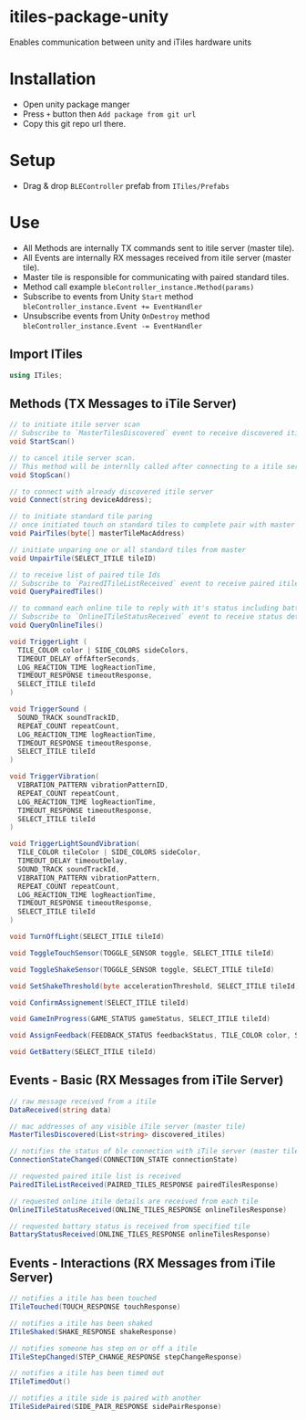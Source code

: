 # itiles-package-unity
Enables communication between unity and iTiles hardware units

# Installation
- Open unity package manger
- Press `+` button then `Add package from git url`
- Copy this git repo url there.

# Setup
- Drag & drop `BLEController` prefab from `ITiles/Prefabs`

# Use
- All Methods are internally TX commands sent to itile server (master tile).
- All Events are internally RX messages received from itile server (master tile).
- Master tile is responsible for communicating with paired standard tiles.
- Method call example `bleController_instance.Method(params)`
- Subscribe to events from Unity `Start` method `bleController_instance.Event += EventHandler`
- Unsubscribe events from Unity `OnDestroy` method `bleController_instance.Event -= EventHandler`

## Import ITiles
```csharp
using ITiles;
```

## Methods (TX Messages to iTile Server)
```csharp
// to initiate itile server scan
// Subscribe to `MasterTilesDiscovered` event to receive discovered itile server ids (mac addresses)
void StartScan()
```

```csharp
// to cancel itile server scan. 
// This method will be internlly called after connecting to a itile server
void StopScan()
```

```csharp
// to connect with already discovered itile server
void Connect(string deviceAddress);
```

```csharp
// to initiate standard tile paring
// once initiated touch on standard tiles to complete pair with master
void PairTiles(byte[] masterTileMacAddress)
```

```csharp
// initiate unparing one or all standard tiles from master
void UnpairTile(SELECT_ITILE tileID)
```

```csharp
// to receive list of paired tile Ids 
// Subscribe to `PairedITileListReceived` event to receive paired itile id list
void QueryPairedTiles()
```

```csharp
// to command each online tile to reply with it's status including battary percentage
// Subscribe to `OnlineITileStatusReceived` event to receive status details from each of these tiles
void QueryOnlineTiles()
```

```csharp
void TriggerLight (
  TILE_COLOR color | SIDE_COLORS sideColors, 
  TIMEOUT_DELAY offAfterSeconds, 
  LOG_REACTION_TIME logReactionTime, 
  TIMEOUT_RESPONSE timeoutResponse, 
  SELECT_ITILE tileId
)
```

```csharp
void TriggerSound (
  SOUND_TRACK soundTrackID,
  REPEAT_COUNT repeatCount,
  LOG_REACTION_TIME logReactionTime,
  TIMEOUT_RESPONSE timeoutResponse,
  SELECT_ITILE tileId
)
```

```csharp
void TriggerVibration(
  VIBRATION_PATTERN vibrationPatternID,
  REPEAT_COUNT repeatCount,
  LOG_REACTION_TIME logReactionTime,
  TIMEOUT_RESPONSE timeoutResponse,
  SELECT_ITILE tileId
)
```

```csharp
void TriggerLightSoundVibration(
  TILE_COLOR tileColor | SIDE_COLORS sideColor,
  TIMEOUT_DELAY timeoutDelay,
  SOUND_TRACK soundTrackId,
  VIBRATION_PATTERN vibrationPattern,
  REPEAT_COUNT repeatCount,
  LOG_REACTION_TIME logReactionTime,
  TIMEOUT_RESPONSE timeoutResponse,
  SELECT_ITILE tileId
)
```

```csharp
void TurnOffLight(SELECT_ITILE tileId)
```

```csharp
void ToggleTouchSensor(TOGGLE_SENSOR toggle, SELECT_ITILE tileId) 
```

```csharp
void ToggleShakeSensor(TOGGLE_SENSOR toggle, SELECT_ITILE tileId) 
```

```csharp
void SetShakeThreshold(byte accelerationThreshold, SELECT_ITILE tileId) 
```

```csharp
void ConfirmAssignement(SELECT_ITILE tileId) 
```

```csharp
void GameInProgress(GAME_STATUS gameStatus, SELECT_ITILE tileId)
```

```csharp
void AssignFeedback(FEEDBACK_STATUS feedbackStatus, TILE_COLOR color, SOUND_TRACK soundTrackId, VIBRATION_PATTERN vibrationPattern, TIMEOUT_DELAY timeoutDelay, SELECT_ITILE tileId)
```

```csharp
void GetBattery(SELECT_ITILE tileId)
```


## Events - Basic (RX Messages from iTile Server)

```csharp
// raw message received from a itile
DataReceived(string data)
```

```csharp
// mac addresses of any visible iTile server (master tile)
MasterTilesDiscovered(List<string> discovered_itiles)
```

```csharp
// notifies the status of ble connection with iTile server (master tile)
ConnectionStateChanged(CONNECTION_STATE connectionState)
```

```csharp
// requested paired itile list is received
PairedITileListReceived(PAIRED_TILES_RESPONSE pairedTilesResponse)
```

```csharp
// requested online itile details are received from each tile
OnlineITileStatusReceived(ONLINE_TILES_RESPONSE onlineTilesResponse)
```

```csharp
// requested battary status is received from specified tile
BattaryStatusReceived(ONLINE_TILES_RESPONSE onlineTilesResponse)
```

## Events - Interactions (RX Messages from iTile Server)

```csharp
// notifies a itile has been touched
ITileTouched(TOUCH_RESPONSE touchResponse)
```

```csharp
// notifies a itile has been shaked
ITileShaked(SHAKE_RESPONSE shakeResponse)
```

```csharp
// notifies someone has step on or off a itile
ITileStepChanged(STEP_CHANGE_RESPONSE stepChangeResponse)
```

```csharp
// notifies a itile has been timed out
ITileTimedOut()
```

```csharp
// notifies a itile side is paired with another
ITileSidePaired(SIDE_PAIR_RESPONSE sidePairResponse)
```



